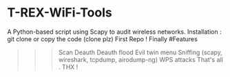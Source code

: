 # T-REX-WiFi-Tools
A Python-based script using Scapy to audit wireless networks.
Installation : git clone or copy the code (clone plz)
First Repo ! Finally
#Features
>>>Scan
>>>Deauth
>>>Deauth flood
>>>Evil twin menu
>>>Sniffing (scapy, wireshark, tcpdump, airodump-ng)
>>>WPS attacks
>>>That's all . THX !

